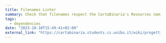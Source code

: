 ```yaml
---
title: Filenames Linter
summary: Check that filenames respect the CartaBinaria's Resources naming standard
tags:
  - dependencies
date: "2023-10-10T15:49:41+02:00"
external_link: "https://cartabinaria.students.cs.unibo.it/wiki/progetti-ausiliari/filenameslinter/"
---
```

